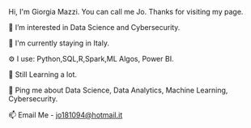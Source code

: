 Hi, I'm Giorgia Mazzi. You can call me Jo. Thanks for visiting my page.

🔭 I’m interested in Data Science and Cybersecurity.

🏢 I'm currently staying in Italy. 

⚙️ I use: Python,SQL,R,Spark,ML Algos, Power BI.

🌱 Still Learning a lot.

💬 Ping me about Data Science, Data Analytics, Machine Learning, Cybersecurity.

📫 Email Me - jo181094@hotmail.it


